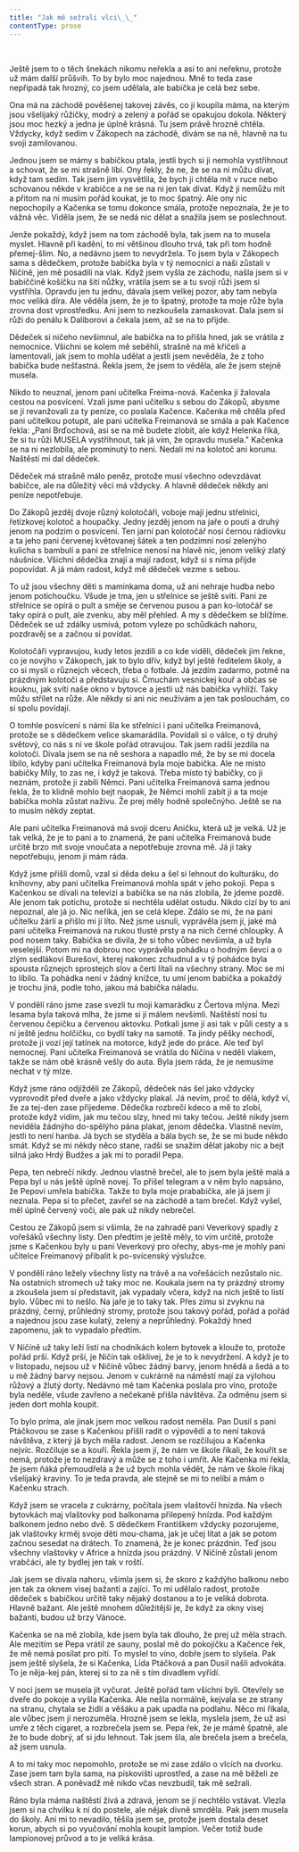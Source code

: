 ```yaml
---
title: "Jak mě sežrali vlci\_\_"
contentType: prose
---
```


 

Ještě jsem to o těch šnekách nikomu neřekla a asi to ani neřeknu, protože už mám další průšvih. To by bylo moc najednou. Mně to teda zase nepřipadá tak hrozný, co jsem udělala, ale babička je celá bez sebe.

Ona má na záchodě pověšenej takovej závěs, co jí koupila máma, na kterým jsou všelijaký růžičky, modrý a zelený a pořád se opakujou dokola. Některý jsou moc hezký a jedna je úplně krásná. Tu jsem právě hrozně chtěla. Vždycky, když sedím v Zákopech na záchodě, dívám se na ně, hlavně na tu svoji zamilovanou.

Jednou jsem se mámy s babičkou ptala, jestli bych si ji nemohla vystřihnout a schovat, že se mi strašně líbí. Ony řekly, že ne, že se na ni můžu dívat, když tam sedím. Tak jsem jim vysvětlila, že bych ji chtěla mít v ruce nebo schovanou někde v krabičce a ne se na ni jen tak dívat. Když ji nemůžu mít a přitom na ni musím pořád koukat, je to moc špatný. Ale ony nic nepochopily a Kačenka se tomu dokonce smála, protože nepoznala, že je to vážná věc. Viděla jsem, že se nedá nic dělat a snažila jsem se poslechnout.

Jenže pokaždý, když jsem na tom záchodě byla, tak jsem na to musela myslet. Hlavně při kadění, to mi většinou dlouho trvá, tak při tom hodně přemej-šlim. No, a nedávno jsem to nevydržela. To jsem byla v Zákopech sama s dědečkem, protože babička byla v tý nemocnici a naši zůstali v Ničíně, jen mě posadili na vlak. Když jsem vyšla ze záchodu, našla jsem si v babiččině košíčku na šití nůžky, vrátila jsem se a tu svoji růži jsem si vystřihla. Opravdu jen tu jednu, dávala jsem velkej pozor, aby tam nebyla moc veliká díra. Ale věděla jsem, že je to špatný, protože ta moje růže byla zrovna dost vprostředku. Ani jsem to nezkoušela zamaskovat. Dala jsem si růži do penálu k Daliborovi a čekala jsem, až se na to přijde.

Dědeček si ničeho nevšimnul, ale babička na to přišla hned, jak se vrátila z nemocnice. Všichni se kolem mě seběhli, strašně na mě křičeli a lamentovali, jak jsem to mohla udělat a jestli jsem nevěděla, že z toho babička bude nešťastná. Řekla jsem, že jsem to věděla, ale že jsem stejně musela.

Nikdo to neuznal, jenom pani učitelka Freima-nová. Kačenka jí žalovala cestou na posvícení. Vzali jsme pani učitelku s sebou do Zákopů, abysme se jí revanžovali za ty peníze, co poslala Kačence. Kačenka mě chtěla před pani učitelkou potupit, ale pani učitelka Freimanová se smála a pak Kačence řekla: „Paní Brďochová, asi se na mě budete zlobit, ale když Helenka říká, že si tu růži MUSELA vystřihnout, tak já vím, že opravdu musela." Kačenka se na ni nezlobila, ale prominutý to neni. Nedali mi na kolotoč ani korunu. Naštěstí mi dal dědeček.

Dědeček má strašně málo peněz, protože musí všechno odevzdávat babičce, ale na důležitý věci má vždycky. A hlavně dědeček někdy ani peníze nepotřebuje.

Do Zákopů jezděj dvoje různý kolotočáři, voboje mají jednu střelnici, řetízkovej kolotoč a houpačky. Jedny jezděj jenom na jaře o pouti a druhý jenom na podzim o posvícení. Ten jarní pan kolotočář nosí černou rádiovku a ta jeho pani červenej květovanej šátek a ten podzimní nosí zelenýho kulicha s bambulí a pani ze střelnice nenosí na hlavě nic, jenom veliký zlatý náušnice. Všichni dědečka znají a mají radost, když si s nima přijde popovídat. A já mám radost, když mě dědeček vezme s sebou.

To už jsou všechny děti s maminkama doma, už ani nehraje hudba nebo jenom potichoučku. Všude je tma, jen u střelnice se ještě svítí. Pani ze střelnice se opírá o pult a směje se červenou pusou a pan ko-lotočář se taky opírá o pult, ale zvenku, aby měl přehled. A my s dědečkem se blížíme. Dědeček se už zdálky usmívá, potom vyleze po schůdkách nahoru, pozdravěj se a začnou si povídat.

Kolotočáři vypravujou, kudy letos jezdili a co kde viděli, dědeček jim řekne, co je novýho v Zákopech, jak to bylo dřív, když byl ještě ředitelem školy, a co si myslí o různejch věcech, třeba o fotbale. Já jezdím zadarmo, potmě na prázdným kolotoči a představuju si. Čmuchám vesnickej kouř a občas se kouknu, jak svítí naše okno v bytovce a jestli už nás babička vyhlíží. Taky můžu střílet na růže. Ale někdy si ani nic neužívám a jen tak poslouchám, co si spolu povídají.

O tomhle posvícení s námi šla ke střelnici i pani učitelka Freimanová, protože se s dědečkem velice skamarádila. Povídali si o válce, o tý druhý světový, co nás s ní ve škole pořád otravujou. Tak jsem radši jezdila na kolotoči. Dívala jsem se na ně seshora a napadlo mě, že by se mi docela líbilo, kdyby pani učitelka Freimanová byla moje babička. Ale ne místo babičky Míly, to zas ne, i když je taková. Třeba místo tý babičky, co ji neznám, protože ji zabili Němci. Pani učitelka Freimanová sama jednou řekla, že to klidně mohlo bejt naopak, že Němci mohli zabít ji a ta moje babička mohla zůstat naživu. Že prej měly hodně společnýho. Ještě se na to musím někdy zeptat.

Ale pani učitelka Freimanová má svoji dceru Aničku, která už je velká. Už je tak velká, že je to pani a to znamená, že pani učitelka Freimanová bude určitě brzo mít svoje vnoučata a nepotřebuje zrovna mě. Já ji taky nepotřebuju, jenom ji mám ráda.

Když jsme přišli domů, vzal si děda deku a šel si lehnout do kulturáku, do knihovny, aby pani učitelka Freimanová mohla spát v jeho pokoji. Pepa s Kačenkou se dívali na televizi a babička se na nás zlobila, že jdeme pozdě. Ale jenom tak potichu, protože si nechtěla udělat ostudu. Nikdo cizí by to ani nepoznal, ale já jo. Nic neříká, jen se celá klepe. Zdálo se mi, že na pani učitelku žárlí a přišlo mi jí líto. Než jsme usnuli, vyprávěla jsem jí, jaké má pani učitelka Freimanová na rukou tlusté prsty a na nich černé chloupky. A pod nosem taky. Babička se divila, že si toho vůbec nevšimla, a už byla veselejší. Potom mi na dobrou noc vyprávěla pohádku o hodným ševci a o zlým sedlákovi Burešovi, kterej nakonec zchudnul a v tý pohádce byla spousta různejch sprostejch slov a čerti lítali na všechny strany. Moc se mi to líbilo. Ta pohádka není v žádný knížce, tu umí jenom babička a pokaždý je trochu jiná, podle toho, jakou má babička náladu.

V pondělí ráno jsme zase svezli tu moji kamarádku z Čertova mlýna. Mezi lesama byla taková mlha, že jsme si jí málem nevšimli. Naštěstí nosí tu červenou čepičku a červenou aktovku. Potkali jsme ji asi tak v půli cesty a s ní ještě jednu holčičku, co bydlí taky na samotě. Ta jindy pěšky nechodí, protože ji vozí její tatínek na motorce, když jede do práce. Ale teď byl nemocnej. Pani učitelka Freimanová se vrátila do Ničína v neděli vlakem, takže se nám obě krásně vešly do auta. Byla jsem ráda, že je nemusíme nechat v tý mlze.

Když jsme ráno odjížděli ze Zákopů, dědeček nás šel jako vždycky vyprovodit před dveře a jako vždycky plakal. Já nevím, proč to dělá, když ví, že za tej-den zase přijedeme. Dědečka rozbrečí kdeco a mě to zlobí, protože když vidím, jak mu tečou slzy, hned mi taky tečou. Ještě nikdy jsem neviděla žádnýho do-spělýho pána plakat, jenom dědečka. Vlastně nevím, jestli to není hanba. Já bych se styděla a bála bych se, že se mi bude někdo smát. Když se mi někdy něco stane, radši se snažím dělat jakoby nic a bejt silná jako Hrdý Budžes a jak mi to poradil Pepa.

Pepa, ten nebrečí nikdy. Jednou vlastně brečel, ale to jsem byla ještě malá a Pepa byl u nás ještě úplně novej. To přišel telegram a v něm bylo napsáno, že Pepovi umřela babička. Takže to byla moje prababička, ale já jsem ji neznala. Pepa si to přečet, zavřel se na záchodě a tam brečel. Když vyšel, měl úplně červený voči, ale pak už nikdy nebrečel.

Cestou ze Zákopů jsem si všimla, že na zahradě pani Veverkový spadly z vořešáků všechny listy. Den předtím je ještě měly, to vím určitě, protože jsme s Kačenkou byly u pani Veverkový pro ořechy, abys-me je mohly pani učitelce Freimanový přibalit k po-svícenský výslužce.

V pondělí ráno ležely všechny listy na trávě a na vořešácích nezůstalo nic. Na ostatních stromech už taky moc ne. Koukala jsem na ty prázdný stromy a zkoušela jsem si představit, jak vypadaly včera, když na nich ještě to listí bylo. Vůbec mi to nešlo. Na jaře je to taky tak. Přes zimu si zvyknu na prázdný, černý, průhledný stromy, protože jsou takový pořád, pořád a pořád a najednou jsou zase kulatý, zelený a neprůhledný. Pokaždý hned zapomenu, jak to vypadalo předtím.

V Ničíně už taky leží listí na chodníkách kolem bytovek a klouže to, protože pořád prší. Když prší, je Ničín tak ošklivej, že je to k nevydržení. A když je to v listopadu, nejsou už v Ničíně vůbec žádný barvy, jenom hnědá a šedá a to u mě žádný barvy nejsou. Jenom v cukrárně na náměstí mají za výlohou růžový a žlutý dorty. Nedávno mě tam Kačenka poslala pro víno, protože byla neděle, všude zavřeno a nečekaně přišla návštěva. Za odměnu jsem si jeden dort mohla koupit.

To bylo príma, ale jinak jsem moc velkou radost neměla. Pan Dusil s pani Ptáčkovou se zase s Kačenkou přišli radit o výpovědi a to není taková návštěva, z který já bych měla radost. Jenom se rozčilujou a Kačenka nejvíc. Rozčiluje se a kouří. Řekla jsem jí, že nám ve škole říkali, že kouřit se nemá, protože je to nezdravý a může se z toho i umřít. Ale Kačenka mi řekla, že jsem ňáká přemoudřelá a že už bych mohla vědět, že nám ve škole říkaj všelijaký kraviny. To je teda pravda, ale stejně se mi to nelíbí a mám o Kačenku strach.

Když jsem se vracela z cukrárny, počítala jsem vlaštovčí hnízda. Na všech bytovkách maj vlaštovky pod balkonama přilepený hnízda. Pod každým balkonem jedno nebo dvě. S dědečkem Františkem vždycky pozorujeme, jak vlaštovky krměj svoje děti mou-chama, jak je učej lítat a jak se potom začnou sesedat na drátech. To znamená, že je konec prázdnin. Teď jsou všechny vlaštovky v Africe a hnízda jsou prázdný. V Ničíně zůstali jenom vrabčáci, ale ty bydlej jen tak v roští.

Jak jsem se dívala nahoru, všimla jsem si, že skoro z každýho balkonu nebo jen tak za oknem visej bažanti a zajíci. To mi udělalo radost, protože dědeček s babičkou určitě taky nějaký dostanou a to je veliká dobrota. Hlavně bažant. Ale ještě mnohem důležitější je, že když za okny visej bažanti, budou už brzy Vánoce.

Kačenka se na mě zlobila, kde jsem byla tak dlouho, že prej už měla strach. Ale mezitím se Pepa vrátil ze sauny, poslal mě do pokojíčku a Kačence řek, že mě nemá posílat pro pití. To myslel to víno, dobře jsem to slyšela. Pak jsem ještě slyšela, že si Kačenka, Lída Ptáčková a pan Dusil našli advokáta. To je něja-kej pán, kterej si to za ně s tím divadlem vyřídí.

V noci jsem se musela jít vyčurat. Ještě pořád tam všichni byli. Otevřely se dveře do pokoje a vyšla Kačenka. Ale nešla normálně, kejvala se ze strany na stranu, chytala se židlí a věšáku a pak upadla na podlahu. Něco mi říkala, ale vůbec jsem jí nerozuměla. Hrozně jsem se lekla, myslela jsem, že už asi umře z těch cigaret, a rozbrečela jsem se. Pepa řek, že je mámě špatně, ale že to bude dobrý, ať si jdu lehnout. Tak jsem šla, ale brečela jsem a brečela, až jsem usnula.

A to mi taky moc nepomohlo, protože se mi zase zdálo o vlcích na dvorku. Zase jsem tam byla sama, na pískovišti uprostřed, a zase na mě běželi ze všech stran. A poněvadž mě nikdo včas nevzbudil, tak mě sežrali.

Ráno byla máma naštěstí živá a zdravá, jenom se jí nechtělo vstávat. Vlezla jsem si na chvilku k ní do postele, ale nějak divně smrděla. Pak jsem musela do školy. Ani mi to nevadilo, těšila jsem se, protože jsem dostala deset korun, abych si po vyučování mohla koupit lampion. Večer totiž bude lampionovej průvod a to je veliká krása.
